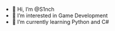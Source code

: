 - 👋 Hi, I’m @S1nch
- 👀 I’m interested in Game Development
- 🌱 I’m currently learning Python and C#

<!---
S1nch/S1nch is a ✨ special ✨ repository because its `README.md` (this file) appears on your GitHub profile.
You can click the Preview link to take a look at your changes.
--->
